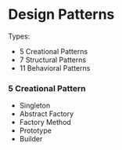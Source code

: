 # Design Patterns

Types:
- 5 Creational Patterns
- 7 Structural Patterns
- 11 Behavioral Patterns

### 5 Creational Pattern

- Singleton
- Abstract Factory
- Factory Method
- Prototype
- Builder

